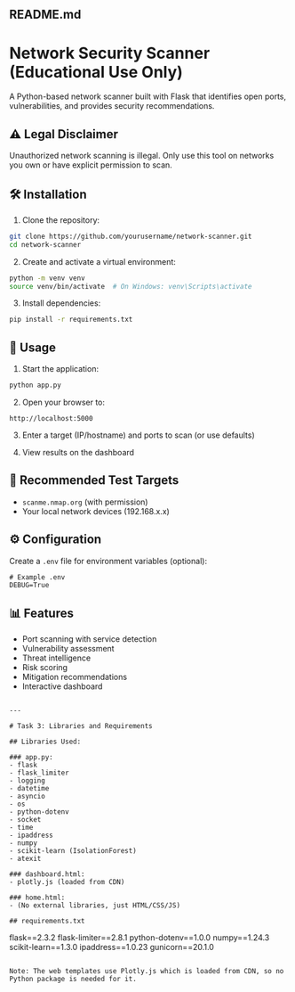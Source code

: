 ## README.md
# Network Security Scanner (Educational Use Only)

A Python-based network scanner built with Flask that identifies open ports, vulnerabilities, and provides security recommendations.

## ⚠️ Legal Disclaimer
Unauthorized network scanning is illegal. Only use this tool on networks you own or have explicit permission to scan.

## 🛠 Installation

1. Clone the repository:
```bash
git clone https://github.com/yourusername/network-scanner.git
cd network-scanner
```

2. Create and activate a virtual environment:
```bash
python -m venv venv
source venv/bin/activate  # On Windows: venv\Scripts\activate
```

3. Install dependencies:
```bash
pip install -r requirements.txt
```

## 🚀 Usage

1. Start the application:
```bash
python app.py
```

2. Open your browser to:
```
http://localhost:5000
```

3. Enter a target (IP/hostname) and ports to scan (or use defaults)

4. View results on the dashboard

## 📌 Recommended Test Targets
- `scanme.nmap.org` (with permission)
- Your local network devices (192.168.x.x)

## ⚙️ Configuration
Create a `.env` file for environment variables (optional):
```
# Example .env
DEBUG=True
```

## 📊 Features
- Port scanning with service detection
- Vulnerability assessment
- Threat intelligence
- Risk scoring
- Mitigation recommendations
- Interactive dashboard
```

---

# Task 3: Libraries and Requirements

## Libraries Used:

### app.py:
- flask
- flask_limiter
- logging
- datetime
- asyncio
- os
- python-dotenv
- socket
- time
- ipaddress
- numpy
- scikit-learn (IsolationForest)
- atexit

### dashboard.html:
- plotly.js (loaded from CDN)

### home.html:
- (No external libraries, just HTML/CSS/JS)

## requirements.txt

```
flask==2.3.2
flask-limiter==2.8.1
python-dotenv==1.0.0
numpy==1.24.3
scikit-learn==1.3.0
ipaddress==1.0.23
gunicorn==20.1.0
```

Note: The web templates use Plotly.js which is loaded from CDN, so no Python package is needed for it.

